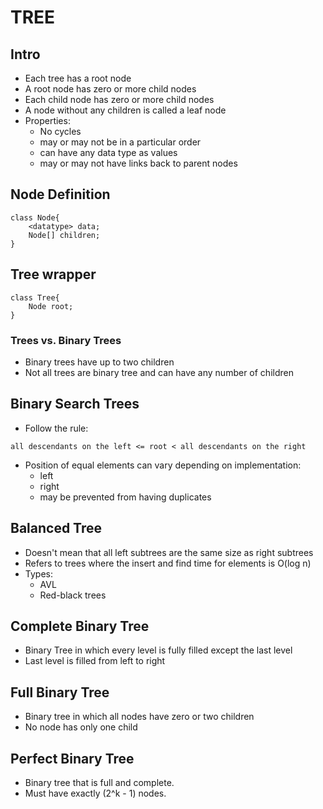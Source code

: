 # TREE
## Intro
- Each tree has a root node
- A root node has zero or more child nodes
- Each child node has zero or more child nodes
- A node without any children is called a leaf node
- Properties:
    - No cycles
    - may or may not be in a particular order
    - can have any data type as values
    - may or may not have links back to parent nodes

## Node Definition
```
class Node{
    <datatype> data;
    Node[] children;
}
```
## Tree wrapper
```
class Tree{
    Node root;
}
``` 
### Trees vs. Binary Trees
- Binary trees have up to two children
- Not all trees are binary tree and can have any number of children

## Binary Search Trees
- Follow the rule:
```
all descendants on the left <= root < all descendants on the right
```
- Position of equal elements can vary depending on implementation:
    - left
    - right
    - may be prevented from having duplicates

## Balanced Tree
- Doesn't mean that all left subtrees are the same size as right subtrees
- Refers to trees where the insert and find time for elements is O(log n)
- Types:
    - AVL
    - Red-black trees


## Complete Binary Tree
- Binary Tree in which every level is fully filled except the last level
- Last level is filled from left to right

## Full Binary Tree
- Binary tree in which all nodes have zero or two children
- No node has only one child

## Perfect Binary Tree
- Binary tree that is full and complete.
- Must have exactly (2^k - 1) nodes.


